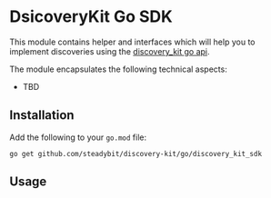 # DsicoveryKit Go SDK

This module contains helper and interfaces which will help you to implement discoveries using
the [discovery_kit go api](https://github.com/steadybit/action-kit/tree/main/go/action_kit_api).

The module encapsulates the following technical aspects:

- TBD

## Installation

Add the following to your `go.mod` file:

```
go get github.com/steadybit/discovery-kit/go/discovery_kit_sdk
```

## Usage
